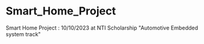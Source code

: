 # Smart_Home_Project
Smart Home Project : 10/10/2023 at NTI Scholarship "Automotive Embedded system track"
